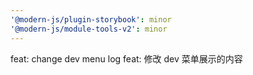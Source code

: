 ```yaml
---
'@modern-js/plugin-storybook': minor
'@modern-js/module-tools-v2': minor
---
```


feat: change dev menu log
feat: 修改 dev 菜单展示的内容
